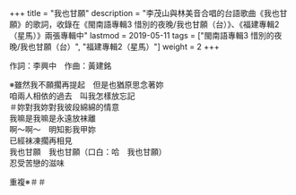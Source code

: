 +++
title = "我也甘願"
description = "李茂山與林美音合唱的台語歌曲《我也甘願》的歌詞，收錄在《閩南語專輯3 惜別的夜晚/我也甘願（台）》、《福建專輯2（星馬）》兩張專輯中"
lastmod = 2019-05-11
tags = ["閩南語專輯3 惜別的夜晚/我也甘願（台）",  "福建專輯2（星馬）"]
weight = 2
+++

作詞：李興中　作曲：黃建銘

※雖然我不願擱再提起　但是也猶原思念著妳  
咱兩人相依的過去　叫我怎樣放忘記  
＃妳對我妳對我彼段綿綿的情意  
我嘛是我嘛是永遠放袜離  
啊～啊～　明知影我甲妳  
已經袜凍擱再相見  
我也甘願　我也甘願（口白：哈　我也甘願）  
忍受苦戀的滋味  

重複※＃＃